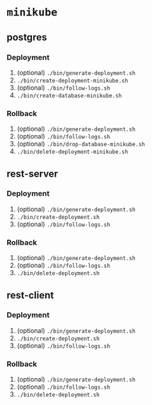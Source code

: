 # `minikube`

## __postgres__

### Deployment

1. (optional) `./bin/generate-deployment.sh`
1. `./bin/create-deployment-minikube.sh`
1. (optional) `./bin/follow-logs.sh`
1. `./bin/create-database-minikube.sh`

### Rollback

1. (optional) `./bin/generate-deployment.sh`
1. (optional) `./bin/follow-logs.sh`
1. (optional) `./bin/drop-database-minikube.sh`
1. `./bin/delete-deployment-minikube.sh`

## __rest-server__

### Deployment

1. (optional) `./bin/generate-deployment.sh`
1. `./bin/create-deployment.sh`
1. (optional) `./bin/follow-logs.sh`

### Rollback

1. (optional) `./bin/generate-deployment.sh`
1. (optional) `./bin/follow-logs.sh`
1. `./bin/delete-deployment.sh`

## __rest-client__

### Deployment

1. (optional) `./bin/generate-deployment.sh`
1. `./bin/create-deployment.sh`
1. (optional) `./bin/follow-logs.sh`

### Rollback

1. (optional) `./bin/generate-deployment.sh`
1. (optional) `./bin/follow-logs.sh`
1. `./bin/delete-deployment.sh`
